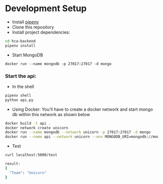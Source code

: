 # Development Setup

- Install [pipenv](https://pypi.org/project/pipenv/)
- Clone this repository
- Install project dependencies:

```sh
cd hca-backend
pipenv install
```

- Start MongoDB

```
docker run --name mongodb -p 27017:27017 -d mongo
```

### Start the api:

- In the shell
```sh
pipenv shell
python api.py
```
- Using Docker: You'll have to create a docker network and start mongo db within this network as shown below
```sh
docker build -t api .
docker network create unicorn
docker run --name mongodb --network unicorn -p 27017:27017 -d mongo
docker run --name api --network unicorn --env MONGODB_URI=mongodb://mongodb:27017/hca -p 5000:5000 api:latest
```

- Test
```sh
curl localhost:5000/test

result:
{
  "Team": "Unicorn"
}
```
